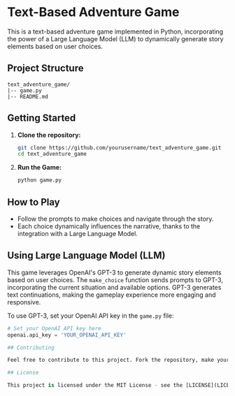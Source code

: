 # Text-Based Adventure Game

This is a text-based adventure game implemented in Python, incorporating the power of a Large Language Model (LLM) to dynamically generate story elements based on user choices.

## Project Structure

    text_adventure_game/
    |-- game.py
    |-- README.md


## Getting Started

1. **Clone the repository:**

   ```bash
   git clone https://github.com/yourusername/text_adventure_game.git
   cd text_adventure_game

2. **Run the Game:**

    ```bash
    python game.py

## How to Play

- Follow the prompts to make choices and navigate through the story.
- Each choice dynamically influences the narrative, thanks to the integration with a Large Language Model.

## Using Large Language Model (LLM)

This game leverages OpenAI's GPT-3 to generate dynamic story elements based on user choices. The `make_choice` function sends prompts to GPT-3, incorporating the current situation and available options. GPT-3 generates text continuations, making the gameplay experience more engaging and responsive.

To use GPT-3, set your OpenAI API key in the `game.py` file:

```python
# Set your OpenAI API key here
openai.api_key = 'YOUR_OPENAI_API_KEY'

## Contributing

Feel free to contribute to this project. Fork the repository, make your changes, and submit a pull request.

## License

This project is licensed under the MIT License - see the [LICENSE](LICENSE) file for details.
